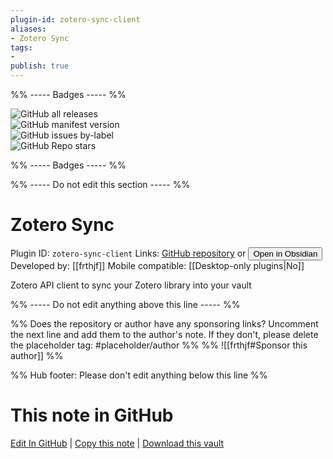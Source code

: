 ```yaml
---
plugin-id: zotero-sync-client
aliases:
- Zotero Sync
tags: 
- 
publish: true
---
```


%% ----- Badges ----- %%

![GitHub all releases](https://img.shields.io/github/downloads/frthjf/obsidian-zotero-sync-client/total?color=573E7A&logo=github&style=for-the-badge)   
![GitHub manifest version](https://img.shields.io/github/manifest-json/v/frthjf/obsidian-zotero-sync-client?color=573E7A&logo=github&style=for-the-badge)   
![GitHub issues by-label](https://img.shields.io/github/issues/frthjf/obsidian-zotero-sync-client/help%20wanted?color=573E7A&logo=github&style=for-the-badge)   
![GitHub Repo stars](https://img.shields.io/github/stars/frthjf/obsidian-zotero-sync-client?color=573E7A&logo=github&style=for-the-badge)

%% ----- Badges ----- %%

%% ----- Do not edit this section ----- %%

# Zotero Sync

Plugin ID: `zotero-sync-client`
Links: [GitHub repository](https://github.com/frthjf/obsidian-zotero-sync-client) or [<button id=HH>Open in Obsidian</button>](obsidian://show-plugin?id=zotero-sync-client)
Developed by: [[frthjf]]
Mobile compatible: [[Desktop-only plugins|No]]

Zotero API client to sync your Zotero library into your vault

%% ----- Do not edit anything above this line ----- %% 

%% Does the repository or author have any sponsoring links? Uncomment the next line and add them to the author's note. If they don't, please delete the placeholder tag: #placeholder/author %%
%% ![[frthjf#Sponsor this author]] %%

%% Hub footer: Please don't edit anything below this line %%

# This note in GitHub

<span class="git-footer">[Edit In GitHub](https://github.dev/obsidian-community/obsidian-hub/blob/main/02%20-%20Community%20Expansions/02.05%20All%20Community%20Expansions/Plugins/zotero-sync-client.md "git-hub-edit-note") | [Copy this note](https://raw.githubusercontent.com/obsidian-community/obsidian-hub/main/02%20-%20Community%20Expansions/02.05%20All%20Community%20Expansions/Plugins/zotero-sync-client.md "git-hub-copy-note") | [Download this vault](https://github.com/obsidian-community/obsidian-hub/archive/refs/heads/main.zip "git-hub-download-vault") </span>
